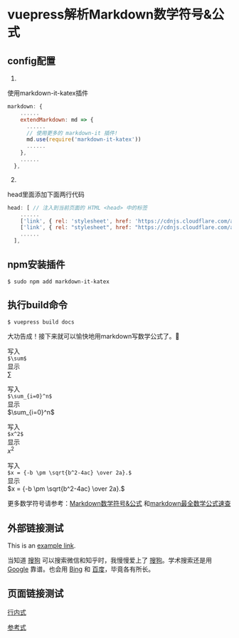# vuepress解析Markdown数学符号&公式
## config配置
1. 

使用markdown-it-katex插件
``` js
markdown: {
    ......
    extendMarkdown: md => {
      ......
      // 使用更多的 markdown-it 插件!
      md.use(require('markdown-it-katex'))
      ......
    },
    ......
  },
```
2. 

head里面添加下面两行代码
``` js
head: [ // 注入到当前页面的 HTML <head> 中的标签
    ......
    ['link', { rel: 'stylesheet', href: 'https://cdnjs.cloudflare.com/ajax/libs/KaTeX/0.7.1/katex.min.css' }],
    ['link', { rel: "stylesheet", href: "https://cdnjs.cloudflare.com/ajax/libs/github-markdown-css/2.10.0/github-markdown.min.css" }],
    ......
  ],
```

## npm安装插件
```$ sudo npm add markdown-it-katex```  
## 执行build命令
```$ vuepress build docs```


大功告成！接下来就可以愉快地用markdown写数学公式了。:100:

写入  
```$\sum$```   
显示  
$\sum$    

写入    
```$\sum_{i=0}^n$```  
显示   
$\sum_{i=0}^n$  

写入  
```$x^2$```  
显示  
$x^2$   

写入  
```$x = {-b \pm \sqrt{b^2-4ac} \over 2a}.$```   
显示  
$x = {-b \pm \sqrt{b^2-4ac} \over 2a}.$  

更多数学符号请参考：[Markdown数学符号&公式](https://blog.csdn.net/katherine_hsr/article/details/79179622)  和[markdown最全数学公式速查](https://blog.csdn.net/jyfu2_12/article/details/79207643) 

## 外部链接测试
This is an [example link](http://example.com/ "With a Title"). 

当知道 [搜狗][2] 可以搜索微信和知乎时，我慢慢爱上了 [搜狗][2]。学术搜索还是用 [Google][1] 靠谱。也会用 [Bing][4] 和 [百度][3]，毕竟各有所长。

[1]: https://www.google.com/ "Google"
[2]: https://www.sogou.com/ "Sogou"
[3]: https://www.baidu.com/ "Baidu Search"
[4]: https://cn.bing.com/ "Bing Search"


## 页面链接测试
[行内式](#npm安装插件 '跳转')  

[9]: #config配置 'config配置'
[参考式][9]  


